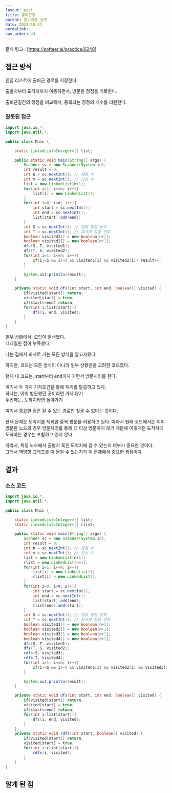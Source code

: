 ```yaml
---
layout: post
title: 출퇴근길
parent: 알고리즘 공부
date: 2024-10-31
permalink:
nav_order: 44
---
```


문제 링크 : [https://softeer.ai/practice/6248]

## 접근 방식

인접 리스트에 출퇴근 경로를 저장한다.

출발지부터 도착지까지 이동하면서, 방문한 정점을 기록한다.

출퇴근길간의 정점을 비교해서, 중복되는 정정의 개수를 리턴한다.

### 잘못된 접근

```java
import java.io.*;
import java.util.*;

public class Main {

    static LinkedList<Integer>[] list;

    public static void main(String[] args) {
        Scanner sc = new Scanner(System.in);
        int result = 0;
        int n = sc.nextInt(); // 정점 수
        int m = sc.nextInt(); // 간선 수
        list = new LinkedList[n+1];
        for(int i=1; i<=n; i++){
            list[i] = new LinkedList();
        }
        for(int i=0; i<m; i++){
            int start = sc.nextInt();
            int end = sc.nextInt();
            list[start].add(end);
        }
        int S = sc.nextInt(); // 집의 정점 번호
        int T = sc.nextInt(); // 회사의 정점 번호
        boolean visited1[] = new boolean[n+1];
        boolean visited2[] = new boolean[n+1];
        dfs(S, T, visited1);
        dfs(T, S, visited2);
        for(int i=1; i<=n; i++){
            if(i!=S && i!=T && visited1[i] && visited2[i]) result++;
        }

        System.out.println(result);
    }

    private static void dfs(int start, int end, boolean[] visited) {
        if(visited[start]) return;
        visited[start] = true;
        if(start==end) return;
        for(int i:list[start]){
            dfs(i, end, visited);
        }
    }
}
```

일부 상황에서, 오답이 발생했다.  
디테일한 점이 부족했다.

나는 집에서 회사로 가는 모든 방식을 알고자했다.

하지만, 코드는 모든 방식이 아니라 일부 상황만을 고려한 코드였다.

현재 내 코드는, start부터 end까지 가면서 방문처리를 한다.

여기서 두 가지 기저조건을 통해 재귀를 탈출하고 있다.  
하나는, 이미 방문했던 곳이라면 가지 않기  
두번째는, 도착지라면 돌아가기

여기서 중요한 점은 갈 수 있는 경로만 찾을 수 있다는 것이다.

현재 문제는 도착지를 제외한 중복 방문을 허용하고 있다. 따라서 원래 코드에서는 이미 방문한 노드의 경우 방문처리를 통해 더 이상 방문하지 않기 때문에 어떻게든 도착지에 도착하는 경우는 포함하고 있지 않다.

따라서, 특정 노드에서 출발지 혹은 도착지에 갈 수 있는지 여부가 중요한 것이다.  
그래서 역방향 그래프를 떠 올릴 수 있는지가 이 문제에서 중요한 쟁점이다.

## 결과

### 소스 코드

```java
import java.io.*;
import java.util.*;

public class Main {

    static LinkedList<Integer>[] list;
    static LinkedList<Integer>[] rlist;

    public static void main(String[] args) {
        Scanner sc = new Scanner(System.in);
        int result = 0;
        int n = sc.nextInt(); // 정점 수
        int m = sc.nextInt(); // 간선 수
        list = new LinkedList[n+1];
        rlist = new LinkedList[n+1];
        for(int i=1; i<=n; i++){
            list[i] = new LinkedList();
            rlist[i] = new LinkedList();
        }
        for(int i=0; i<m; i++){
            int start = sc.nextInt();
            int end = sc.nextInt();
            list[start].add(end);
            rlist[end].add(start);
        }
        int S = sc.nextInt(); // 집의 정점 번호
        int T = sc.nextInt(); // 회사의 정점 번호
        boolean visited1[] = new boolean[n+1];
        boolean visited2[] = new boolean[n+1];
        boolean visited3[] = new boolean[n+1];
        boolean visited4[] = new boolean[n+1];
        dfs(S, T, visited1);
        dfs(T, S, visited2);
        rdfs(S, visited3);
        rdfs(T, visited4);
        for(int i=1; i<=n; i++){
            if(i!=S && i!=T && visited1[i] && visited2[i] && visited3[i] && visited4[i]) result++;
        }

        System.out.println(result);
    }

    private static void dfs(int start, int end, boolean[] visited) {
        if(visited[start]) return;
        visited[start] = true;
        if(start==end) return;
        for(int i:list[start]){
            dfs(i, end, visited);
        }
    }
    private static void rdfs(int start, boolean[] visited) {
        if(visited[start]) return;
        visited[start] = true;
        for(int i:rlist[start]){
            rdfs(i, visited);
        }
    }
}

```

## 알게 된 점

[https://softeer.ai/practice/6248]: https://softeer.ai/practice/6248

